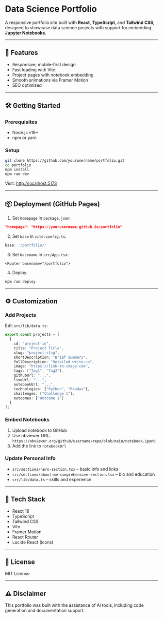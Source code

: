 # Data Science Portfolio

A responsive portfolio site built with **React**, **TypeScript**, and **Tailwind CSS**, designed to showcase data science projects with support for embedding **Jupyter Notebooks**.

---

## 🚀 Features

- Responsive, mobile-first design  
- Fast loading with Vite  
- Project pages with notebook embedding  
- Smooth animations via Framer Motion  
- SEO optimized  

---

## 🛠 Getting Started

### Prerequisites

- Node.js v16+
- npm or yarn

### Setup

```bash
git clone https://github.com/yourusername/portfolio.git
cd portfolio
npm install
npm run dev
```

Visit: [http://localhost:5173](http://localhost:5173)

---

## 📦 Deployment (GitHub Pages)

1. Set `homepage` in `package.json`:

```json
"homepage": "https://yourusername.github.io/portfolio"
```

2. Set `base` in `vite.config.ts`:

```ts
base: '/portfolio/'
```

3. Set `basename` in `src/App.tsx`:

```tsx
<Router basename="/portfolio">
```

4. Deploy:

```bash
npm run deploy
```

---

## ⚙️ Customization

### Add Projects

Edit `src/lib/data.ts`:

```ts
export const projects = [
  {
    id: "project-id",
    title: "Project Title",
    slug: "project-slug",
    shortDescription: "Brief summary",
    fullDescription: "Detailed write-up",
    image: "https://link-to-image.com",
    tags: ["Tag1", "Tag2"],
    githubUrl: "...",
    liveUrl: "...",
    notebookUrl: "...",
    technologies: ["Python", "Pandas"],
    challenges: ["Challenge 1"],
    outcomes: ["Outcome 1"]
  }
];
```

### Embed Notebooks

1. Upload notebook to GitHub
2. Use nbviewer URL:
   `https://nbviewer.org/github/username/repo/blob/main/notebook.ipynb`
3. Add the link to `notebookUrl`

### Update Personal Info

* `src/sections/hero-section.tsx` – basic info and links
* `src/sections/about-me-comprehensive-section.tsx` – bio and education
* `src/lib/data.ts` – skills and experience

---

## 🧱 Tech Stack

* React 18
* TypeScript
* Tailwind CSS
* Vite
* Framer Motion
* React Router
* Lucide React (icons)

---

## 📄 License

MIT License

---

## ⚠️ Disclaimer

This portfolio was built with the assistance of AI tools, including code generation and documentation support.

